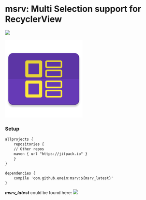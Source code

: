 # msrv: Multi Selection support for RecyclerView

[![](https://jitpack.io/v/eneim/msrv.svg)](https://jitpack.io/#eneim/msrv)

<img src="https://raw.githubusercontent.com/eneim/msrv/develop/art/web_hi_res_512.png" width="256">

### Setup

```guava
allprojects {
	repositories {
	// Other repos
	maven { url "https://jitpack.io" }
	}
}
	
dependencies {
	compile 'com.github.eneim:msrv:${msrv_latest}'
}
```

***msrv_latest*** could be found here: [![](https://jitpack.io/v/eneim/msrv.svg)](https://jitpack.io/#eneim/msrv)
